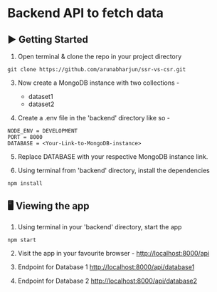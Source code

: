 # Backend API to fetch data

## ▶️ Getting Started

1. Open terminal & clone the repo in your project directory
```
git clone https://github.com/arunabharjun/ssr-vs-csr.git
```

3. Now create a MongoDB instance with two collections -
    * dataset1
    * dataset2

4. Create a .env file in the 'backend' directory like so -
```
NODE_ENV = DEVELOPMENT
PORT = 8000
DATABASE = <Your-Link-to-MongoDB-instance>
```

5. Replace DATABASE with your respective MongoDB instance link.

6. Using terminal from 'backend' directory, install the dependencies
```
npm install
```

## 🖥 Viewing the app

1. Using terminal in your 'backend' directory, start the app
```
npm start
```

2. Visit the app in your favourite browser -
[http://localhost:8000/api](http://localhost:8000/api)

3. Endpoint for Database 1 [http://localhost:8000/api/database1](http://localhost:8000/api/database1)
4. Endpoint for Database 2 [http://localhost:8000/api/database2](http://localhost:8000/api/database2)
